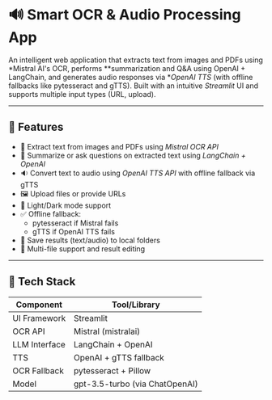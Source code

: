 # 🔊 Smart OCR & Audio Processing App

An intelligent web application that extracts text from images and PDFs using *Mistral AI's OCR, performs **summarization and Q&A using OpenAI + LangChain, and generates audio responses via **OpenAI TTS* (with offline fallbacks like pytesseract and gTTS). Built with an intuitive *Streamlit* UI and supports multiple input types (URL, upload).

---

## 🚀 Features

- 📄 Extract text from images and PDFs using *Mistral OCR API*
- 🧠 Summarize or ask questions on extracted text using *LangChain + OpenAI*
- 🔉 Convert text to audio using *OpenAI TTS API* with offline fallback via gTTS
- 🖼 Upload files or provide URLs
- 🌙 Light/Dark mode support
- ✅ Offline fallback:
  - pytesseract if Mistral fails
  - gTTS if OpenAI TTS fails
- 📂 Save results (text/audio) to local folders
- 🧾 Multi-file support and result editing

---

## 🧰 Tech Stack

| Component       | Tool/Library              |
|----------------|---------------------------|
| UI Framework    | Streamlit                 |
| OCR API         | Mistral (mistralai)     |
| LLM Interface   | LangChain + OpenAI        |
| TTS             | OpenAI + gTTS fallback  |
| OCR Fallback    | pytesseract + Pillow  |
| Model           | gpt-3.5-turbo (via ChatOpenAI) |